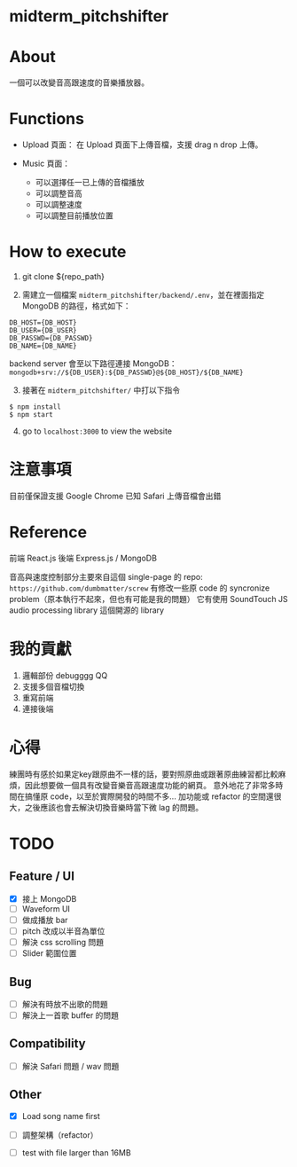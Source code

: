 # midterm_pitchshifter

# About
一個可以改變音高跟速度的音樂播放器。

# Functions
- Upload 頁面：
在 Upload 頁面下上傳音檔，支援 drag n drop 上傳。

- Music 頁面：
	- 可以選擇任一已上傳的音檔播放
	- 可以調整音高
	- 可以調整速度
	- 可以調整目前播放位置

# How to execute

1. git clone ${repo_path}

2. 需建立一個檔案 `midterm_pitchshifter/backend/.env`，並在裡面指定 MongoDB 的路徑，格式如下：
```
DB_HOST={DB_HOST}                                                 
DB_USER={DB_USER}
DB_PASSWD={DB_PASSWD}
DB_NAME={DB_NAME}
```
backend server 會至以下路徑連接 MongoDB：
```mongodb+srv://${DB_USER}:${DB_PASSWD}@${DB_HOST}/${DB_NAME}```

3. 接著在 `midterm_pitchshifter/` 中打以下指令
```
$ npm install
$ npm start
```

4. go to `localhost:3000` to view the website


# 注意事項
目前僅保證支援 Google Chrome
已知 Safari 上傳音檔會出錯


# Reference
前端 React.js
後端 Express.js / MongoDB

音高與速度控制部分主要來自這個 single-page 的 repo:
`https://github.com/dumbmatter/screw`
有修改一些原 code 的 syncronize problem（原本執行不起來，但也有可能是我的問題）
它有使用 SoundTouch JS audio processing library 這個開源的 library

# 我的貢獻
1. 邏輯部份 debugggg QQ
2. 支援多個音檔切換
3. 重寫前端
4. 連接後端

# 心得
練團時有感於如果定key跟原曲不一樣的話，要對照原曲或跟著原曲練習都比較麻煩，因此想要做一個具有改變音樂音高跟速度功能的網頁。
意外地花了非常多時間在搞懂原 code，以至於實際開發的時間不多...
加功能或 refactor 的空間還很大，之後應該也會去解決切換音樂時當下微 lag 的問題。

# TODO
## Feature / UI
- [x] 接上 MongoDB
- [ ] Waveform UI
- [ ] 做成播放 bar
- [ ] pitch 改成以半音為單位
- [ ] 解決 css scrolling 問題
- [ ] Slider 範圍位置

## Bug
- [ ] 解決有時放不出歌的問題
- [ ] 解決上一首歌 buffer 的問題

## Compatibility
- [ ] 解決 Safari 問題 / wav 問題

## Other
- [x] Load song name first
- [ ] 調整架構（refactor）
- [ ] test with file larger than 16MB

